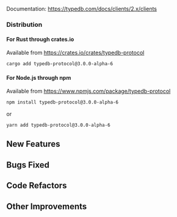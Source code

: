 Documentation: https://typedb.com/docs/clients/2.x/clients

### Distribution

#### For Rust through crates.io

Available from https://crates.io/crates/typedb-protocol

```sh
cargo add typedb-protocol@3.0.0-alpha-6
```

#### For Node.js through npm

Available from https://www.npmjs.com/package/typedb-protocol

```sh
npm install typedb-protocol@3.0.0-alpha-6
```
or
```sh
yarn add typedb-protocol@3.0.0-alpha-6
```


## New Features


## Bugs Fixed


## Code Refactors


## Other Improvements
